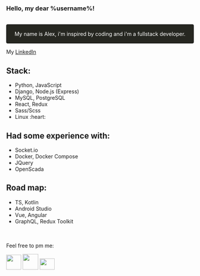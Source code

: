 ### Hello, my dear %username%!
<br/>
<div style='display:flex; justify-content: center; border: 1px solid black; padding: 1rem; background-color: #262721; color: white; border-radius: 0.2rem'>
  My name is Alex, i'm inspired by coding and i'm a fullstack developer.  
</div>
<p>
  My <a href='https://linkedin.com/in/borealex'>LinkedIn</a>
</p>
<h2>Stack:</h2>
<ul>
  <li>Python, JavaScript</li>
  <li>Django, Node.js (Express)</li>
  <li>MySQL, PostgreSQL</li>
  <li>React, Redux</li>
  <li>Sass/Scss</li>
  <li>Linux :heart:</li>
</ul>
<h2>Had some experience with:</h2>
<ul>
  <li>Socket.io</li>
  <li>Docker, Docker Compose</li>
  <li>JQuery</li>
  <li>OpenScada</>
</ul>
<h2>Road map:</h2>
<ul>
  <li>TS, Kotlin</li>
  <li>Android Studio</li>
  <li>Vue, Angular</li>
  <li>GraphQL, Redux Toolkit</li>
</ul>
<br/>
<br/>
Feel free to pm me:
<p align='left'>
<a href="https://t.me/boreallex" title="Telegram!">
<img src="https://telegram.org/img/t_logo.svg?1" width='60px' height='60px' style='width: 40px; height: 40px;'></a>
<a href="https://wa.me/89105256082" title="Facebook corporation product">
<img src="https://www.freeiconspng.com/uploads/download-and-use-logo-whatsapp-png-clipart-3.png" width='60px' height='60px' style='width: 42px; height: 42px;'></a>
<a href="mailto:alexander.syropyatov@gmail.com" title="Send me email, pls!">
<img src="https://www.freeiconspng.com/uploads/email-marketing-icon-email-icon-1.png" width='60px' height='60px' style='width: 40px; height: 30px;'></a>
</p>
